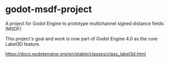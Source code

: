 # godot-msdf-project

A project for Godot Engine to prototype multichannel signed distance fields (MSDF)

This project's goal and work is now part of Godot Engine 4.0 as the core Label3D feature.

https://docs.godotengine.org/en/stable/classes/class_label3d.html
